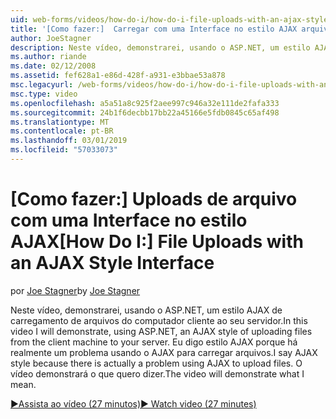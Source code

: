 ```yaml
---
uid: web-forms/videos/how-do-i/how-do-i-file-uploads-with-an-ajax-style-interface
title: '[Como fazer:]  Carregar com uma Interface no estilo AJAX arquivos | Microsoft Docs'
author: JoeStagner
description: Neste vídeo, demonstrarei, usando o ASP.NET, um estilo AJAX de carregamento de arquivos do computador cliente ao seu servidor. Eu digo estilo AJAX porque há um...
ms.author: riande
ms.date: 02/12/2008
ms.assetid: fef628a1-e86d-428f-a931-e3bbae53a878
msc.legacyurl: /web-forms/videos/how-do-i/how-do-i-file-uploads-with-an-ajax-style-interface
msc.type: video
ms.openlocfilehash: a5a51a8c925f2aee997c946a32e111de2fafa333
ms.sourcegitcommit: 24b1f6decbb17bb22a45166e5fdb0845c65af498
ms.translationtype: MT
ms.contentlocale: pt-BR
ms.lasthandoff: 03/01/2019
ms.locfileid: "57033073"
---
```

<a name="how-do-i--file-uploads-with-an-ajax-style-interface"></a><span data-ttu-id="6571e-104">[Como fazer:]  Uploads de arquivo com uma Interface no estilo AJAX</span><span class="sxs-lookup"><span data-stu-id="6571e-104">[How Do I:]  File Uploads with an AJAX Style Interface</span></span>
====================
<span data-ttu-id="6571e-105">por [Joe Stagner](https://github.com/JoeStagner)</span><span class="sxs-lookup"><span data-stu-id="6571e-105">by [Joe Stagner](https://github.com/JoeStagner)</span></span>

<span data-ttu-id="6571e-106">Neste vídeo, demonstrarei, usando o ASP.NET, um estilo AJAX de carregamento de arquivos do computador cliente ao seu servidor.</span><span class="sxs-lookup"><span data-stu-id="6571e-106">In this video I will demonstrate, using ASP.NET, an AJAX style of uploading files from the client machine to your server.</span></span> <span data-ttu-id="6571e-107">Eu digo estilo AJAX porque há realmente um problema usando o AJAX para carregar arquivos.</span><span class="sxs-lookup"><span data-stu-id="6571e-107">I say AJAX style because there is actually a problem using AJAX to upload files.</span></span> <span data-ttu-id="6571e-108">O vídeo demonstrará o que quero dizer.</span><span class="sxs-lookup"><span data-stu-id="6571e-108">The video will demonstrate what I mean.</span></span>

[<span data-ttu-id="6571e-109">&#9654;Assista ao vídeo (27 minutos)</span><span class="sxs-lookup"><span data-stu-id="6571e-109">&#9654; Watch video (27 minutes)</span></span>](https://channel9.msdn.com/Blogs/ASP-NET-Site-Videos/how-do-i-file-uploads-with-an-ajax-style-interface)
